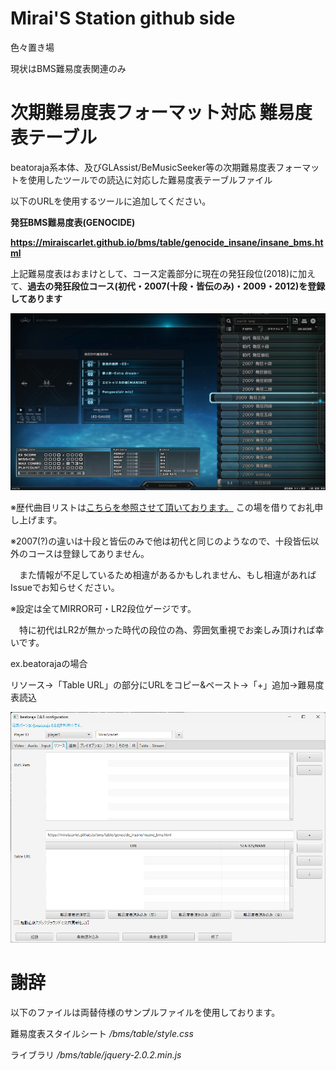 # Mirai'S Station github side

 色々置き場
 
 現状はBMS難易度表関連のみ

# 次期難易度表フォーマット対応 難易度表テーブル

 beatoraja系本体、及びGLAssist/BeMusicSeeker等の次期難易度表フォーマットを使用したツールでの読込に対応した難易度表テーブルファイル

 以下のURLを使用するツールに追加してください。

 __発狂BMS難易度表(GENOCIDE)__

 **https://miraiscarlet.github.io/bms/table/genocide_insane/insane_bms.html**

上記難易度表はおまけとして、コース定義部分に現在の発狂段位(2018)に加えて、**過去の発狂段位コース(初代・2007(十段・皆伝のみ)・2009・2012)を登録してあります**

 ![段位リスト(Skin:TYPE-M)](./photo/insane_oldtable.png)

※歴代曲目リストは[こちらを参照させて頂いております。](https://docs.google.com/spreadsheets/d/1SxcKTFUPEi_b1E_bQsv_NgPWOyvUZjJ9BG3jg6sY73o/edit?gid=27669095#gid=27669095) この場を借りてお礼申し上げます。

※2007(?)の違いは十段と皆伝のみで他は初代と同じのようなので、十段皆伝以外のコースは登録してありません。

　また情報が不足しているため相違があるかもしれません、もし相違があればIssueでお知らせください。

※設定は全てMIRROR可・LR2段位ゲージです。

　特に初代はLR2が無かった時代の段位の為、雰囲気重視でお楽しみ頂ければ幸いです。

 ex.beatorajaの場合

 リソース→「Table URL」の部分にURLをコピー&ペースト→「+」追加→難易度表読込

 ![読込先](./photo/beatoraja_tableload.png)

# 謝辞

以下のファイルは両替侍様のサンプルファイルを使用しております。

難易度表スタイルシート _/bms/table/style.css_

ライブラリ _/bms/table/jquery-2.0.2.min.js_